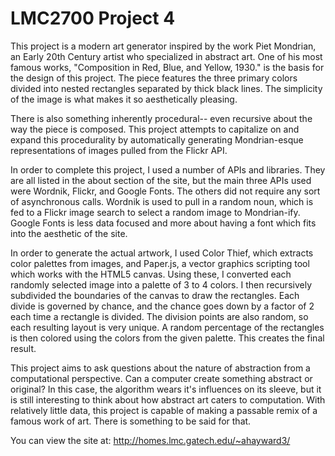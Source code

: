 # LMC2700 Project 4
 This project is a modern art generator inspired by the work Piet Mondrian, an
 Early 20th Century artist who specialized in abstract art. One of his most
 famous works, "Composition in Red, Blue, and Yellow, 1930." is the basis for
 the design of this project. The piece features the three primary colors divided
 into nested rectangles separated by thick black lines. The simplicity of the
 image is what makes it so aesthetically pleasing.

 There is also something inherently procedural-- even recursive about the way
 the piece is composed. This project attempts to capitalize on and expand this
 procedurality by automatically generating Mondrian-esque representations of
 images pulled from the Flickr API.

 In order to complete this project, I used a number of APIs and libraries. They
 are all listed in the about section of the site, but the main three APIs used
 were Wordnik, Flickr, and Google Fonts. The others did not require any sort of
 asynchronous calls. Wordnik is used to pull in a random noun, which is fed to a
 Flickr image search to select a random image to Mondrian-ify. Google Fonts is
 less data focused and more about having a font which fits into the aesthetic of
 the site.

 In order to generate the actual artwork, I used Color Thief, which extracts
 color palettes from images, and Paper.js, a vector graphics scripting tool
 which works with the HTML5 canvas. Using these, I converted each randomly
 selected image into a palette of 3 to 4 colors. I then recursively subdivided
 the boundaries of the canvas to draw the rectangles. Each divide is governed by
 chance, and the chance goes down by a factor of 2 each time a rectangle is
 divided. The division points are also random, so each resulting layout is very
 unique. A random percentage of the rectangles is then colored using the colors
 from the given palette. This creates the final result.

 This project aims to ask questions about the nature of abstraction from a
 computational perspective. Can a computer create something abstract
 or original? In this case, the algorithm wears it's influences on its sleeve,
 but it is still interesting to think about how abstract art caters to
 computation. With relatively little data, this project is capable of making a
 passable remix of a famous work of art. There is something to be said for that.

 You can view the site at: http://homes.lmc.gatech.edu/~ahayward3/

